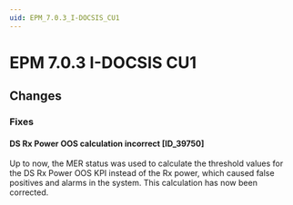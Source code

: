 ```yaml
---
uid: EPM_7.0.3_I-DOCSIS_CU1
---
```


# EPM 7.0.3 I-DOCSIS CU1

## Changes

### Fixes

#### DS Rx Power OOS calculation incorrect [ID_39750]

Up to now, the MER status was used to calculate the threshold values for the DS Rx Power OOS KPI instead of the Rx power, which caused false positives and alarms in the system. This calculation has now been corrected.
